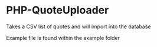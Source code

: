 # PHP-QuoteUploader
Takes a CSV list of quotes and will import into the database

Example file is found within the example folder
